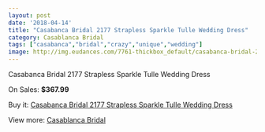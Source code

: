 ```yaml
---
layout: post
date: '2018-04-14'
title: "Casabanca Bridal 2177 Strapless Sparkle Tulle Wedding Dress"
category: Casablanca Bridal
tags: ["casabanca","bridal","crazy","unique","wedding"]
image: http://img.eudances.com/7761-thickbox_default/casabanca-bridal-2177-strapless-sparkle-tulle-wedding-dress.jpg
---
```

Casabanca Bridal 2177 Strapless Sparkle Tulle Wedding Dress

On Sales: **$367.99**
<a href="https://www.eudances.com/en/casablanca-bridal/2742-casabanca-bridal-2177-strapless-sparkle-tulle-wedding-dress.html"><amp-img layout="responsive" width="600" height="600" src="//img.eudances.com/7761-thickbox_default/casabanca-bridal-2177-strapless-sparkle-tulle-wedding-dress.jpg" alt="Casabanca Bridal 2177 Strapless Sparkle Tulle Wedding Dress 0" /></a>
<a href="https://www.eudances.com/en/casablanca-bridal/2742-casabanca-bridal-2177-strapless-sparkle-tulle-wedding-dress.html"><amp-img layout="responsive" width="600" height="600" src="//img.eudances.com/7763-thickbox_default/casabanca-bridal-2177-strapless-sparkle-tulle-wedding-dress.jpg" alt="Casabanca Bridal 2177 Strapless Sparkle Tulle Wedding Dress 1" /></a>
<a href="https://www.eudances.com/en/casablanca-bridal/2742-casabanca-bridal-2177-strapless-sparkle-tulle-wedding-dress.html"><amp-img layout="responsive" width="600" height="600" src="//img.eudances.com/7762-thickbox_default/casabanca-bridal-2177-strapless-sparkle-tulle-wedding-dress.jpg" alt="Casabanca Bridal 2177 Strapless Sparkle Tulle Wedding Dress 2" /></a>

Buy it: [Casabanca Bridal 2177 Strapless Sparkle Tulle Wedding Dress](https://www.eudances.com/en/casablanca-bridal/2742-casabanca-bridal-2177-strapless-sparkle-tulle-wedding-dress.html "Casabanca Bridal 2177 Strapless Sparkle Tulle Wedding Dress")

View more: [Casablanca Bridal](https://www.eudances.com/en/4-casablanca-bridal "Casablanca Bridal")